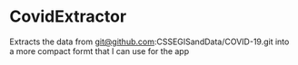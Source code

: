 # CovidExtractor

Extracts the data from git@github.com:CSSEGISandData/COVID-19.git into a more compact formt
that I can use for the app
